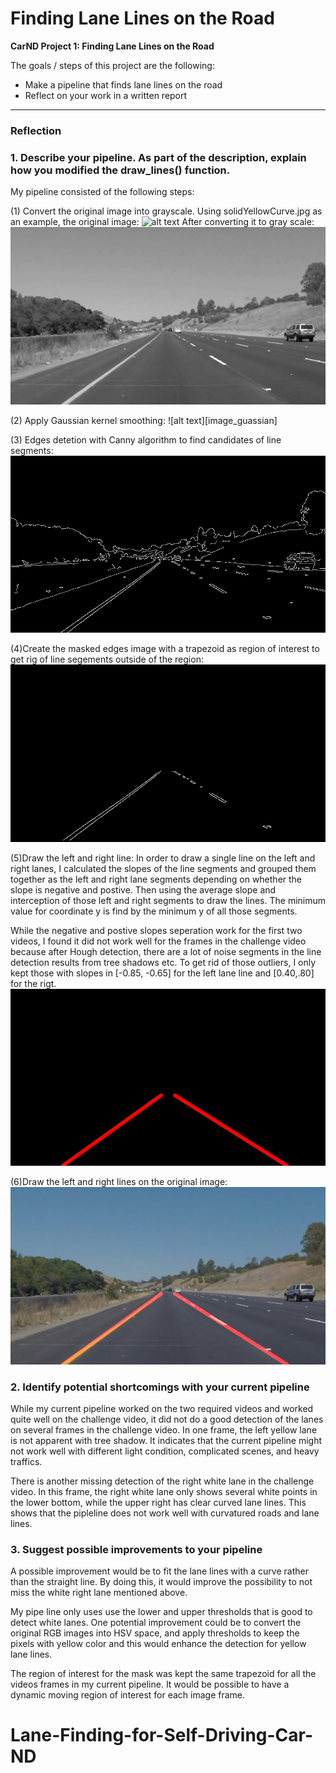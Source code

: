 # **Finding Lane Lines on the Road** 

**CarND Project 1: Finding Lane Lines on the Road**

The goals / steps of this project are the following:
* Make a pipeline that finds lane lines on the road
* Reflect on your work in a written report


[//]: # (Image References)
[image_orig]: ./test_images_output/solidYellowCurve.jpg "Original"
[image_gray]: ./test_images_output/solidYellowCurve_gray.jpg "Grayscale"
[image_gaussian]: ./test_images_output/solidYellowCurve_guassian.jpg "Gausian"
[image_edges]: ./test_images_output/solidYellowCurve_edges.jpg "Canny Edges"
[image_masked_edges]: ./test_images_output/solidYellowCurve_masked_edges.jpg "Masked Edges with ROI"
[image_hough]: ./test_images_output/solidYellowCurve_HoughLine.jpg "Hough"
[image_result]: ./test_images_output/solidYellowCurve_result.jpg "Result"
---

### Reflection

### 1. Describe your pipeline. As part of the description, explain how you modified the draw_lines() function.

My pipeline consisted of the following steps:

(1) Convert the original image into grayscale. Using solidYellowCurve.jpg as an example, the original image:
![alt text][image_orig]
After converting it to gray scale:
![alt text][image_gray]

(2) Apply Gaussian kernel smoothing:
![alt text][image_guassian]

(3) Edges detetion with Canny algorithm to find candidates of line segments:
![alt text][image_edges]

(4)Create the masked edges image with a trapezoid as region of interest to get rig of line segements outside of the region: 
![alt text][image_masked_edges]

(5)Draw the left and right line:
In order to draw a single line on the left and right lanes, I calculated the slopes of the line segments and grouped them together as the left and right lane segments depending on whether the slope is negative and postive. Then using the average slope and interception of those left and right segments to draw the lines. The minimum value for coordinate y is find by the minimum y of all those segments.

While the negative and postive slopes seperation work for the first two videos, I found it did not work well for the frames in the challenge video because after Hough detection, there are a lot of noise segments in the line detection results from tree shadows etc. To get rid of those outliers, I only kept those with slopes in [-0.85, -0.65] for the left lane line and [0.40,.80] for the rigt. 
![alt text][image_hough]

(6)Draw the left and right lines on the original image:
![alt text][image_result]  

### 2. Identify potential shortcomings with your current pipeline
While my current pipeline worked on the two required videos and worked quite well on the challenge video, it did not do a good detection of the lanes on several frames in the challenge video. In one frame, the left yellow lane is not apparent with tree shadow. It indicates that the current pipeline might not work well with different light condition, complicated scenes, and heavy traffics.

There is another missing detection of the right white lane in the challenge video. In this frame, the right white lane only shows several white points in the lower bottom, while the upper right has clear curved lane lines. This shows that the pipleline does not work well with curvatured roads and lane lines. 

### 3. Suggest possible improvements to your pipeline

A possible improvement would be to fit the lane lines with a curve rather than the straight line.  By doing this, it would improve the possibility to not miss the white right lane mentioned above. 

My pipe line only uses use the lower and upper thresholds that is good to detect white lanes. One potential improvement could be to convert the original RGB images into HSV space, and apply thresholds to keep the pixels with yellow color and this would enhance the detection for yellow lane lines.

The region of interest for the mask was kept the same trapezoid for all the videos frames in my current pipeline. It would be possible to have a dynamic moving region of interest for each image frame.

# Lane-Finding-for-Self-Driving-Car-ND
